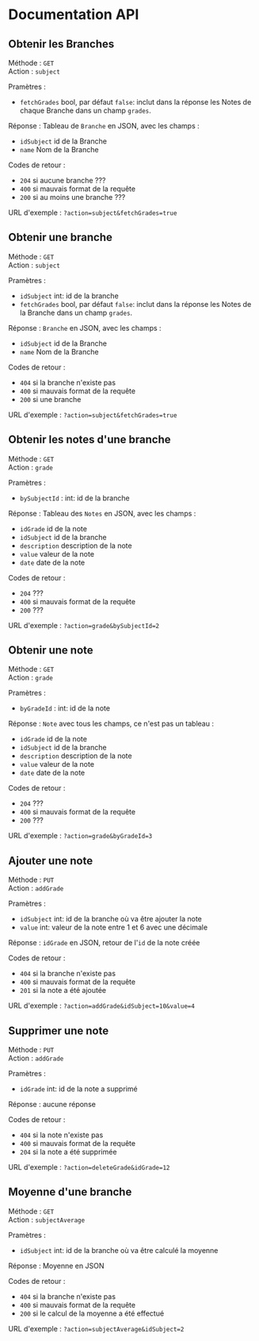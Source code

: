 # Documentation API

## Obtenir les Branches
Méthode : `GET`  
Action : `subject`

Pramètres :

- `fetchGrades` bool, par défaut `false`: inclut dans la réponse les Notes de chaque Branche dans un champ `grades`.

Réponse : Tableau de `Branche` en JSON, avec les champs : 

- `idSubject` id de la Branche
- `name` Nom de la Branche

Codes de retour :

- `204` si aucune branche ???
- `400` si mauvais format de la requête
- `200` si au moins une branche ???

URL d'exemple : `?action=subject&fetchGrades=true`

## Obtenir une branche
Méthode : `GET`  
Action : `subject`

Pramètres :

- `idSubject` int: id de la branche
- `fetchGrades` bool, par défaut `false`: inclut dans la réponse les Notes de la Branche dans un champ `grades`.

Réponse : `Branche` en JSON, avec les champs : 

- `idSubject` id de la Branche
- `name` Nom de la Branche

Codes de retour :

- `404` si la branche n'existe pas
- `400` si mauvais format de la requête
- `200` si une branche

URL d'exemple : `?action=subject&fetchGrades=true`

## Obtenir les notes d'une branche
Méthode : `GET`  
Action : `grade`

Pramètres :

- `bySubjectId` : int: id de la branche

Réponse : Tableau des `Notes` en JSON, avec les champs :

- `idGrade` id de la note
- `idSubject` id de la branche
- `description` description de la note
- `value` valeur de la note
- `date` date de la note

Codes de retour :

- `204` ???
- `400` si mauvais format de la requête
- `200` ???

URL d'exemple : `?action=grade&bySubjectId=2`

## Obtenir une note
Méthode : `GET`  
Action : `grade`

Pramètres :

- `byGradeId` : int: id de la note

Réponse : `Note` avec tous les champs, ce n'est pas un tableau :

- `idGrade` id de la note
- `idSubject` id de la branche
- `description` description de la note
- `value` valeur de la note
- `date` date de la note

Codes de retour :

- `204` ???
- `400` si mauvais format de la requête
- `200` ???

URL d'exemple : `?action=grade&byGradeId=3`

## Ajouter une note
Méthode : `PUT`  
Action : `addGrade`

Pramètres :

- `idSubject` int: id de la branche où va être ajouter la note
- `value` int: valeur de la note entre 1 et 6 avec une décimale

Réponse : `idGrade` en JSON, retour de l'`id` de la note créée 

Codes de retour :

- `404` si la branche n'existe pas
- `400` si mauvais format de la requête
- `201` si la note a été ajoutée


URL d'exemple : `?action=addGrade&idSubject=10&value=4`

## Supprimer une note
Méthode : `PUT`  
Action : `addGrade`

Pramètres :

- `idGrade` int: id de la note a supprimé

Réponse : aucune réponse

Codes de retour :

- `404` si la note n'existe pas
- `400` si mauvais format de la requête
- `204` si la note a été supprimée


URL d'exemple : `?action=deleteGrade&idGrade=12`

## Moyenne d'une branche
Méthode : `GET`  
Action : `subjectAverage`

Pramètres :

- `idSubject` int: id de la branche où va être calculé la moyenne

Réponse : Moyenne en JSON

Codes de retour :

- `404` si la branche n'existe pas
- `400` si mauvais format de la requête
- `200` si le calcul de la moyenne a été effectué


URL d'exemple : `?action=subjectAverage&idSubject=2`

